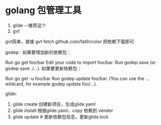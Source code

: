# golang 包管理工具

1. glide  --推荐这个
2. gvt


gvt简单，直接 
gvt fetch github.com/fatih/color
把依赖下载即可



godep :
如果要增加新的依赖包：

Run go get foo/bar
Edit your code to import foo/bar.
Run godep save (or godep save ./…).
如果要更新依赖包：

Run go get -u foo/bar
Run godep update foo/bar. (You can use the … wildcard, for example godep update foo/…).


glide:
1. glide create   创建新项目，生成glide.yaml
2. glide install  根据glide.yaml，copy 依赖到 vendor
3. glide update  # 更新依赖包信息，更新glide.lock
